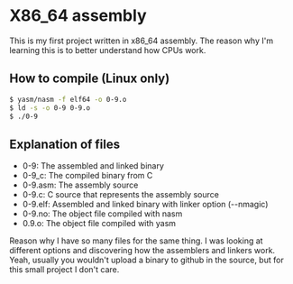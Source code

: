 # X86_64 assembly

This is my first project written in x86_64 assembly. The reason why I'm learning this is to better understand how CPUs work.

## How to compile (Linux only)

```sh
$ yasm/nasm -f elf64 -o 0-9.o
$ ld -s -o 0-9 0-9.o
$ ./0-9
```

## Explanation of files

- 0-9: The assembled and linked binary
- 0-9_c: The compiled binary from C
- 0-9.asm: The assembly source
- 0-9.c: C source that represents the assembly source
- 0-9.elf: Assembled and linked binary with linker option (--nmagic)
- 0-9.no: The object file compiled with nasm
- 0.9.o: The object file compiled with yasm

Reason why I have so many files for the same thing. I was looking at different options and discovering how the assemblers and linkers work. Yeah, usually you wouldn't upload a binary to github in the source, but for this small project I don't care.

